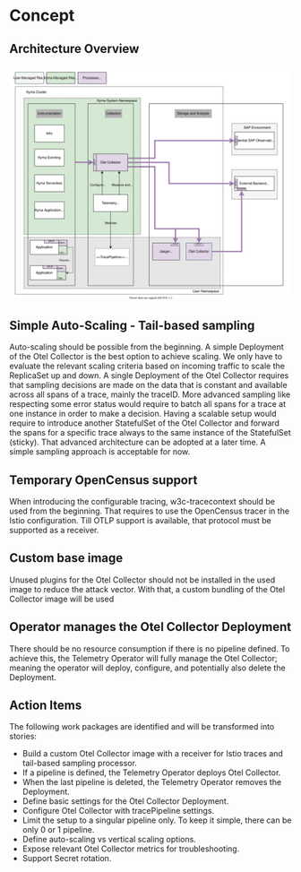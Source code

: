 # Concept

## Architecture Overview

![b](./assets/tracing-future.drawio.svg)

## Simple Auto-Scaling - Tail-based sampling

Auto-scaling should be possible from the beginning. A simple Deployment of the Otel Collector is the best option to achieve scaling. We only have to evaluate the relevant scaling criteria based on incoming traffic to scale the ReplicaSet up and down. A single Deployment of the Otel Collector requires that sampling decisions are made on the data that is constant and available across all spans of a trace, mainly the traceID.
More advanced sampling like respecting some error status would require to batch all spans for a trace at one instance in order to make a decision. Having a scalable setup would require to introduce another StatefulSet of the Otel Collector and forward the spans for a specific trace always to the same instance of the StatefulSet (sticky). That advanced architecture can be adopted at a later time.
A simple sampling approach is acceptable for now.

## Temporary OpenCensus support

When introducing the configurable tracing, w3c-tracecontext should be used from the beginning. That requires to use the OpenCensus tracer in the Istio configuration. Till OTLP support is available, that protocol must be supported as a receiver.

## Custom base image

Unused plugins for the Otel Collector should not be installed in the used image to reduce the attack vector. With that, a custom bundling of the Otel Collector image will be used

## Operator manages the Otel Collector Deployment
There should be no resource consumption if there is no pipeline defined. To achieve this, the Telemetry Operator will fully manage the Otel Collector; meaning the operator will deploy, configure, and potentially also delete the Deployment.

## Action Items

The following work packages are identified and will be transformed into stories:
- Build a custom Otel Collector image with a receiver for Istio traces and tail-based sampling processor.
- If a pipeline is defined, the Telemetry Operator deploys Otel Collector.
- When the last pipeline is deleted,  the Telemetry Operator removes the Deployment.
- Define basic settings for the Otel Collector Deployment.
- Configure Otel Collector with tracePipeline settings.
- Limit the setup to a singular pipeline only. To keep it simple, there can be only 0 or 1 pipeline.
- Define auto-scaling vs vertical scaling options.
- Expose relevant Otel Collector metrics for troubleshooting.
- Support Secret rotation.
